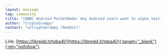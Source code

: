 ```yaml
---
layout: message
tag: community
title: "[ANN] Android PocketNode! Any Android users want to alpha test?"
author: "CryptoGrampy"	
contact: "u/CryptoGrampy (Reddit)"
---
```


Link: [https://libredd.it/tqba4l/](https://libredd.it/tqba4l/){:target="_blank"}{:rel="nofollow"}
